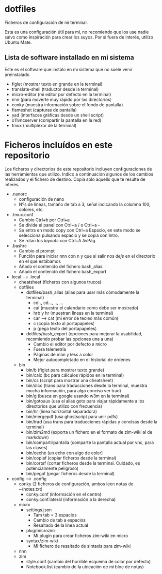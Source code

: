 # dotfiles

Ficheros de configuración de mi terminal.  

Esta es una configuración útil para mí, no recomiendo que los use nadie salvo como inspiración para crear los suyos. Por si fuera de interés, utilizo Ubuntu Mate.  

## Lista de software installado en mi sistema

Este es el software que instalo en mi sistema que no suele venir preinstalado.  
   * figlet (mostrar texto en grande en la terminal)
   * translate-shell (traductor desde la terminal)
   * micro-editor (mi editor por defecto en la terminal)
   * nnn (para moverte muy rápido por los directorios)
   * conky (muestra información sobre el fondo de pantalla)
   * flameshot (capturas de pantalla)
   * yad (interfaces gráficas desde un shell script)
   * x11vncserver (compartir la pantalla en la red)
   * tmux (multiplexor de la terminal)
   
# Ficheros incluídos en este repositorio

Los ficheros y directorios de este repositorio incluyen configuraciones de las herramientas que utilizo. Indico a continuación algunos de los cambios realizados y el fichero de destino. Copia sólo aquello que te resulte de interés.

   * .nanorc
      * configuración de nano
      * Nºs de líneas, tamaño de tab a 3, señal indicando la columna 100, colores, etc.
   * .tmux.conf
      * Cambio Ctrl+b por Ctrl+a
      * Se divide el panel con Ctrl+a / o Ctrl+a -
      * Se entra en modo copy con Ctrl+a Espacio, en este modo se selecciona pulsando espacio y se copia con Intro.
      * Se rotan los *layouts*  con Ctrl+A AvPág.
   * .bashrc
      * Cambio el prompt
      * Función para iniciar nnn con n y que al salir nos *deje* en el directorio en el que estábamos
      * Añado el contenido del fichero bash_alias
      * Añado el contenido del fichero bash_export
   * local --> .local
      * cheatsheet (ficheros con algunos trucos)
      * dotfiles
         * dotfiles/bash_alias (alias para usar más cómodamente la terminal)
            * cd.., cd..., .., ...
            * cal (muestra el calendario como debe ser mostrado)
            * hrb y hr (muestran líneas en la terminal)
            * car --> cat (mi error de tecleo más común)
            * c (copia texto al portapapeles)
            * p (pega texto del portapapeles)
         * dotfiles/bash_export (opciones para mejorar la usabilidad, recomiendo probar las opciones una a una)
            * Cambio el editor por defecto a micro
            * Fuera telemetría
            * Páginas de man y less a color
            * Mejor autocompletado en el historial de órdenes
      * bin
         * bin/b (figlet para mostrar texto grande)
         * bin/calc (bc para cálculos rápidos en la terminal)
         * bin/cs (script para mostrar una cheatsheet)
         * bin/dicc (trans para traducciones desde la terminal, muestra mucha información, para algo conciso ver trad)
         * bin/g (busca en google usando w3m en la terminal)
         * bin/gotoaux (usa el alias goto para viajar rápidamente a los directorios que utilizo con frecuencia)
         * bin/hr (línea horizontal separadora)
         * bin/mergepdf (usa ghostscript para unir pdfs)
         * bin/trad (usa trans para traducciones rápidas y concisas desde la terminal)
         * bin/zim2md (exporta un fichero en el formato de zim-wiki al de markdown)
         * bin/compartirpantalla (comparte la pantalla actual por vnc, para las clases)
         * bin/cecho (un echo con algo de color)
         * bin/copiaf (copiar ficheros desde la terminal)
         * bin/cortaf (cortar ficheros desde la terminal. Cuidado, es potencialmente peligroso)
         * bin/pegaf (pegar ficheros desde la terminal)
   * config --> .config
      * conky (2 ficheros de configuración, ambos leen notas de ~/notes.txt)
         * conky.conf (información en el centro)
         * conky.conf.lateral (información a la derecha)
      * micro
         * settings.json
            * Tam tab = 3 espacios
            * Cambio de tab a espacios
            * Resaltado de la línea actual
         * plug/microzim
            * Mi plugin para crear ficheros zim-wiki en micro
         * syntax/zim-wiki
            * Mi fichero de resaltado de sintaxis para zim-wiki
      * nnn
      * zim
         * style.conf (cambio del horrible esquema de color por defecto)
         * Notebook.list (cambio de la ubicación de mi bloc de notas)
     
 
 
